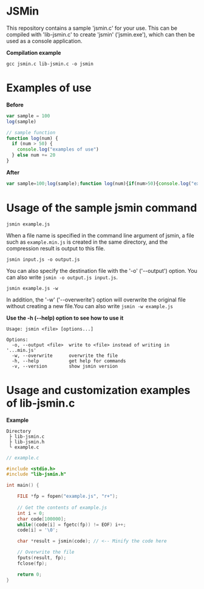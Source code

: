 # JSMin
This repository contains a sample 'jsmin.c' for your use. This can be compiled with 'lib-jsmin.c' to create 'jsmin' ('jsmin.exe'), which can then be used as a console application.

**Compilation example**
```
gcc jsmin.c lib-jsmin.c -o jsmin
```

# Examples of use
**Before**
```js
var sample = 100
log(sample)

// sample function
function log(num) {
  if (num > 50) {
    console.log("examples of use")
  } else num += 20
}
```
**After**
```js
var sample=100;log(sample);function log(num){if(num>50){console.log("examples of use")}else num+=20}
```

# Usage of the sample jsmin command
```
jsmin example.js
```
When a file name is specified in the command line argument of jsmin, a file such as `example.min.js` is created in the same directory, and the compression result is output to this file.
```
jsmin input.js -o output.js
```
You can also specify the destination file with the '-o' ('--output') option. You can also write `jsmin -o output.js input.js`.
```
jsmin example.js -w
```
In addition, the '-w' ('--overwerite') option will overwrite the original file without creating a new file.You can also write `jsmin -w example.js`

**Use the -h (--help) option to see how to use it**
```
Usage: jsmin <file> [options...]

Options:
  -o, --output <file>  write to <file> instead of writing in '...min.js'
  -w, --overwrite      overwrite the file
  -h, --help           get help for commands
  -v, --version        show jsmin version
```
# Usage and customization examples of lib-jsmin.c
**Example**
```
Directory
 ├ lib-jsmin.c
 ├ lib-jsmin.h
 └ example.c
```
```c
// example.c

#include <stdio.h>
#include "lib-jsmin.h"

int main() {

    FILE *fp = fopen("example.js", "r+");
    
    // Get the contents of example.js
    int i = 0;
    char code[100000];
    while((code[i] = fgetc(fp)) != EOF) i++;
    code[i] = '\0';

    char *result = jsmin(code); // <-- Minify the code here

    // Overwrite the file
    fputs(result, fp);
    fclose(fp);

    return 0;
}
```

